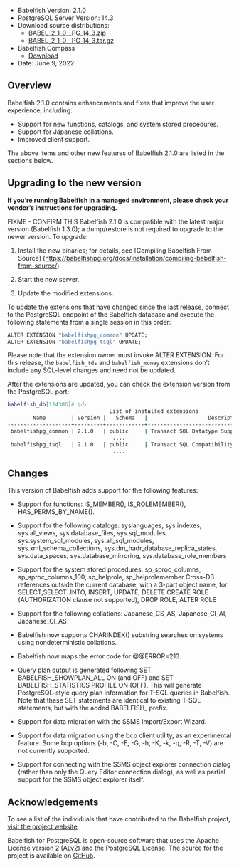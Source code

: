 - Babelfish Version: 2.1.0
- PostgreSQL Server Version: 14.3
- Download source distributions:
  - [BABEL_2_1_0__PG_14_3.zip](https://github.com/babelfish-for-postgresql/babelfish-for-postgresql/releases/download/BABEL_2_1_0__PG_14_3/BABEL_2_1_0__PG_14_3.zip)
  - [BABEL_2_1_0__PG_14_3.tar.gz](https://github.com/babelfish-for-postgresql/babelfish-for-postgresql/releases/download/BABEL_2_1_0__PG_14_3/BABEL_2_1_0__PG_14_3.tar.gz)
- Babelfish Compass
  - [Download](https://github.com/babelfish-for-postgresql/babelfish_compass/releases)
- Date: June 9, 2022

## Overview

Babelfish 2.1.0 contains enhancements and fixes that improve the user experience, including:
- Support for new functions, catalogs, and system stored procedures.
- Support for Japanese collations.
- Improved client support.

The above items and other new features of Babelfish 2.1.0 are listed in the sections below.

## Upgrading to the new version

**If you’re running Babelfish in a managed environment, please check your vendor’s instructions for upgrading.**

FIXME - CONFIRM THIS Babelfish 2.1.0 is compatible with the latest major version (Babelfish 1.3.0); a dump/restore is not required to upgrade to the newer version. To upgrade:

1. Install the new binaries; for details, see [Compiling Babelfish From Source] (https://babelfishpg.org/docs/installation/compiling-babelfish-from-source/).

2. Start the new server.

3. Update the modified extensions. 

To update the extensions that have changed since the last release, connect to the PostgreSQL endpoint of the Babelfish database and execute the following statements from a single session in this order:

```bash
ALTER EXTENSION "babelfishpg_common" UPDATE;
ALTER EXTENSION "babelfishpg_tsql" UPDATE;
```

Please note that the extension owner must invoke ALTER EXTENSION. For this release, the `babelfish_tds` and `babelfish_money` extensions don’t include any SQL-level changes and need not be updated.

After the extensions are updated, you can check the extension version from the PostgreSQL port:

```bash
babelfish_db[124386]# \dx
                                List of installed extensions
        Name        | Version |   Schema   |                   Description
--------------------+---------+------------+-------------------------------------------------
 babelfishpg_common | 2.1.0   | public     | Transact SQL Datatype Support
                                 ....
 babelfishpg_tsql   | 2.1.0   | public     | Transact SQL Compatibility
                                 ....
```


## Changes

This version of Babelfish adds support for the following features:

- Support for functions: IS_MEMBER(), IS_ROLEMEMBER(), HAS_PERMS_BY_NAME().

- Support for the following catalogs: syslanguages, sys.indexes, sys.all_views, sys.database_files, sys.sql_modules, sys.system_sql_modules, sys.all_sql_modules, sys.xml_schema_collections, sys.dm_hadr_database_replica_states, sys.data_spaces, sys.database_mirroring, sys.database_role_members

- Support for the system stored procedures: sp_sproc_columns, sp_sproc_columns_100, sp_helprole, sp_helprolemember
Cross-DB references outside the current database, with a 3-part object name, for SELECT,SELECT..INTO, INSERT, UPDATE, DELETE
CREATE ROLE (AUTHORIZATION clause not supported), DROP ROLE, ALTER ROLE

- Support for the following collations: Japanese_CS_AS, Japanese_CI_AI, Japanese_CI_AS

- Babelfish now supports CHARINDEX() substring searches on systems using nondeterministic collations.

- Babelfish now maps the error code for @@ERROR=213.

- Query plan output is generated following SET BABELFISH_SHOWPLAN_ALL ON (and OFF) and SET BABELFISH_STATISTICS PROFILE ON (OFF). This will generate PostgreSQL-style query plan information for T-SQL queries in Babelfish. Note that these SET statements are identical to existing T-SQL statements, but with the added BABELFISH_ prefix.

- Support for data migration with the SSMS Import/Export Wizard.

- Support for data migration using the bcp client utility, as an experimental feature. Some bcp options (-b, -C, -E, -G, -h, -K, -k, -q, -R, -T, -V) are not currently supported.

- Support for connecting with the SSMS object explorer connection dialog (rather than only the Query Editor connection dialog), as well as partial support for the SSMS object explorer itself.


## Acknowledgements

To see a list of the individuals that have contributed to the Babelfish project, [visit the project website](https://babelfishpg.org/contributors/).

Babelfish for PostgreSQL is open-source software that uses the Apache License version 2 (ALv2) and the PostgreSQL License. The source for the project is available on [GitHub](https://github.com/babelfish-for-postgresql). 

